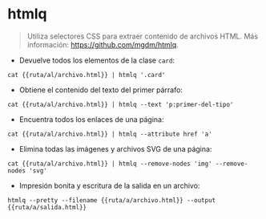 # htmlq

> Utiliza selectores CSS para extraer contenido de archivos HTML.
> Más información: <https://github.com/mgdm/htmlq>.

- Devuelve todos los elementos de la clase `card`:

`cat {{ruta/al/archivo.html}} | htmlq '.card'`

- Obtiene el contenido del texto del primer párrafo:

`cat {{ruta/al/archivo.html}} | htmlq --text 'p:primer-del-tipo'`

- Encuentra todos los enlaces de una página:

`cat {{ruta/al/archivo.html}} | htmlq --attribute href 'a'`

- Elimina todas las imágenes y archivos SVG de una página:

`cat {{ruta/al/archivo.html}} | htmlq --remove-nodes 'img' --remove-nodes 'svg'`

- Impresión bonita y escritura de la salida en un archivo:

`htmlq --pretty --filename {{ruta/a/archivo.html}} --output {{ruta/a/salida.html}}`
